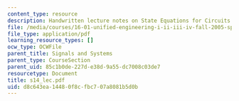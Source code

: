 ```yaml
---
content_type: resource
description: Handwritten lecture notes on State Equations for Circuits with Sources.
file: /media/courses/16-01-unified-engineering-i-ii-iii-iv-fall-2005-spring-2006/d8c643ea14480f8cfbc707a8081b5d0b_s14_lec.pdf
file_type: application/pdf
learning_resource_types: []
ocw_type: OCWFile
parent_title: Signals and Systems
parent_type: CourseSection
parent_uid: 85c1b0de-227d-e38d-9a55-dc7008c03de7
resourcetype: Document
title: s14_lec.pdf
uid: d8c643ea-1448-0f8c-fbc7-07a8081b5d0b
---
```


